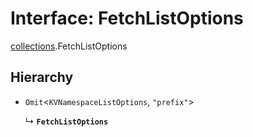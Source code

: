 # Interface: FetchListOptions

[collections](../modules/collections.md).FetchListOptions

## Hierarchy

- `Omit`<`KVNamespaceListOptions`, ``"prefix"``\>

  ↳ **`FetchListOptions`**
